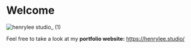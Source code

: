 # Welcome

![henrylee studio_ (1)](https://user-images.githubusercontent.com/101936420/165197622-cf65cf52-49d4-4c84-a93a-2cb0c522eca0.png)

Feel free to take a look at my **portfolio website:** https://henrylee.studio/
